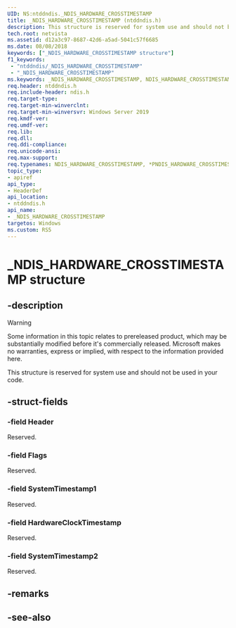 ```yaml
---
UID: NS:ntddndis._NDIS_HARDWARE_CROSSTIMESTAMP
title: _NDIS_HARDWARE_CROSSTIMESTAMP (ntddndis.h)
description: This structure is reserved for system use and should not be used in your code.
tech.root: netvista
ms.assetid: d12a3c97-8687-42d6-a5ad-5041c57f6685
ms.date: 08/08/2018
keywords: ["_NDIS_HARDWARE_CROSSTIMESTAMP structure"]
f1_keywords:
 - "ntddndis/_NDIS_HARDWARE_CROSSTIMESTAMP"
 - "_NDIS_HARDWARE_CROSSTIMESTAMP"
ms.keywords: _NDIS_HARDWARE_CROSSTIMESTAMP, NDIS_HARDWARE_CROSSTIMESTAMP, *PNDIS_HARDWARE_CROSSTIMESTAMP, 
req.header: ntddndis.h
req.include-header: ndis.h
req.target-type:
req.target-min-winverclnt:
req.target-min-winversvr: Windows Server 2019
req.kmdf-ver:
req.umdf-ver:
req.lib:
req.dll:
req.ddi-compliance:
req.unicode-ansi:
req.max-support:
req.typenames: NDIS_HARDWARE_CROSSTIMESTAMP, *PNDIS_HARDWARE_CROSSTIMESTAMP
topic_type: 
- apiref
api_type: 
- HeaderDef
api_location: 
- ntddndis.h
api_name: 
- _NDIS_HARDWARE_CROSSTIMESTAMP
targetos: Windows
ms.custom: RS5
---
```


# _NDIS_HARDWARE_CROSSTIMESTAMP structure

## -description

> [!WARNING]
> Some information in this topic relates to prereleased product, which may be substantially modified before it's commercially released. Microsoft makes no warranties, express or implied, with respect to the information provided here.

This structure is reserved for system use and should not be used in your code.

## -struct-fields

### -field Header

Reserved.
 
### -field Flags

Reserved.
 
### -field SystemTimestamp1

Reserved.
 
### -field HardwareClockTimestamp

Reserved.
 
### -field SystemTimestamp2

Reserved.

## -remarks

## -see-also
